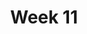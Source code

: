 ---
title: Week 11
weekNumber: 11
days:
- date: 2024-10-10
  events:
    ? '**Lecture 11**{: .label .label-lecture } [SeqRecord & Annotations](lecture/lec11)'
    : ''
- date: 2024-10-12
  events:
    ? '**Lab 11**{: .label .label-lab } [Working with Annotated Sequence Records](lab/lab11)'
    ? '**Homework 11**{: .label .label-hw } [SeqRecord & Annotations](hw/hw11) (due Oct 19)'
    : ''

---